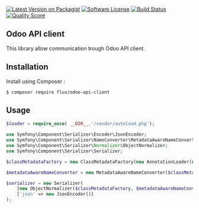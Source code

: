[![Latest Version on Packagist][ico-version]][link-packagist]
[![Software License][ico-license]](LICENSE)
[![Build Status][ico-travis]][link-travis]
[![Quality Score][ico-code-quality]][link-code-quality]

## Odoo API client

This library allow communication trough Odoo API client.

## Installation

Install using Composer :

```
$ composer require flux/odoo-api-client
```

## Usage

```php
$loader = require_once( __DIR__.'/vendor/autoload.php');

use Symfony\Component\Serializer\Encoder\JsonEncoder;
use Symfony\Component\Serializer\NameConverter\MetadataAwareNameConverter;
use Symfony\Component\Serializer\Normalizer\ObjectNormalizer;
use Symfony\Component\Serializer\Serializer;

$classMetadataFactory = new ClassMetadataFactory(new AnnotationLoader(new AnnotationReader()));

$metadataAwareNameConverter = new MetadataAwareNameConverter($classMetadataFactory);

$serializer = new Serializer(
    [new ObjectNormalizer($classMetadataFactory, $metadataAwareNameConverter)],
    ['json' => new JsonEncoder()]
);
```

[ico-version]: https://img.shields.io/packagist/v/Flux/odoo-api-client.svg?style=flat-square
[ico-license]: https://img.shields.io/badge/license-MIT-brightgreen.svg?style=flat-square
[ico-travis]: https://img.shields.io/travis/Flux/OdooAPIClient/master.svg?style=flat-square
[ico-code-quality]: https://img.shields.io/scrutinizer/g/Flux/OdooAPIClient.svg?style=flat-square

[link-packagist]: https://packagist.org/packages/flux/odoo-api-client
[link-travis]: https://travis-ci.org/Flux/OdooAPIClient
[link-scrutinizer]: https://scrutinizer-ci.com/g/Flux/OdooAPIClient/code-structure
[link-code-quality]: https://scrutinizer-ci.com/g/Flux/OdooAPIClient
